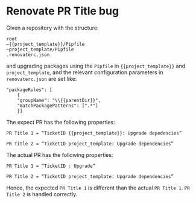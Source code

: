 # Renovate PR Title bug

Given a repository with the structure:

```
root
—{{project_template}}/Pipfile
—project_template/Pipfile
.renovaterc.json
```
and upgrading packages using the `Pipfile` in `{{project_template}}` and `project_template`,
and the relevant configuration parameters in `renovaterc.json` are set like:

```
"packageRules": [
    {
    "groupName": "\\{{parentDir}}",
    "matchPackagePatterns": [".*"]
    }]
```

The expect PR has the following properties:

```
PR Title 1 = “TicketID {{project_template}}: Upgrade depedencies” 

PR Title 2 = “TicketID project_template: Upgrade dependencies” 
```

The actual PR has the following properties: 

```
PR Title 1 = “TicketID : Upgrade” 

PR Title 2 = “TicketID project_template: Upgrade dependencies” 
```

Hence, the expected `PR Title 1` is different than the actual `PR Title 1`. 
`PR Title 2` is handled correctly.
